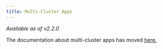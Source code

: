 ```yaml
---
title: Multi-Cluster Apps
---
```


<head>
  <link rel="canonical" href="https://ranchermanager.docs.rancher.com/how-to-guides/new-user-guides/deploy-apps-across-clusters/multi-cluster-apps"/>
</head>

_Available as of v2.2.0_

The documentation about multi-cluster apps has moved [here.](../deploy-apps-across-clusters.md)
